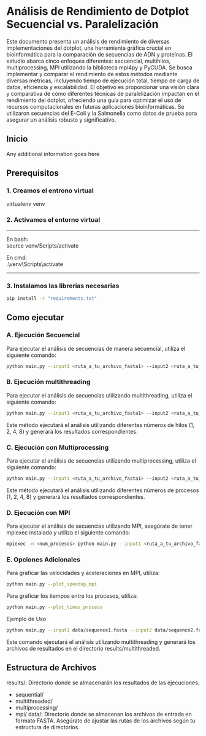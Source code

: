 
# Análisis de Rendimiento de Dotplot Secuencial vs. Paralelización

Este documento presenta un análisis de rendimiento de diversas implementaciones del dotplot, una herramienta gráfica crucial en bioinformática para la comparación de secuencias de ADN y proteínas. El estudio abarca cinco enfoques diferentes: secuencial, multihilos, multiprocessing, MPI utilizando la biblioteca mpi4py y PyCUDA. Se busca implementar y comparar el rendimiento de estos métodos mediante diversas métricas, incluyendo tiempo de ejecución total, tiempo de carga de datos, eficiencia y escalabilidad. El objetivo es proporcionar una visión clara y comparativa de cómo diferentes técnicas de paralelización impactan en el rendimiento del dotplot, ofreciendo una guía para optimizar el uso de recursos computacionales en futuras aplicaciones bioinformáticas. Se utilizaron secuencias del E-Coli y la Salmonella como datos de prueba para asegurar un análisis robusto y significativo.


## Inicio

Any additional information goes here


## Prerequisitos
### 1. Creamos el entrono virtual

virtualenv venv

### 2. Activamos el entorno virtual

-----------------------------

En bash:<br>
source venv/Scripts/activate

En cmd:<br>
.\venv\Scripts\activate

-----------------------------

### 3. Instalamos las librerias necesarias
```bash
pip install -r "requirements.txt"
```
## Como ejecutar

### A. Ejecución Secuencial
Para ejecutar el análisis de secuencias de manera secuencial, utiliza el siguiente comando:

```bash
python main.py --input1 <ruta_a_tu_archivo_fasta1> --input2 <ruta_a_tu_archivo_fasta2> --use_sequential
```

### B. Ejecución multithreading
Para ejecutar el análisis de secuencias utilizando multithreading, utiliza el siguiente comando:

```bash
python main.py --input1 <ruta_a_tu_archivo_fasta1> --input2 <ruta_a_tu_archivo_fasta2> --use_multithreaded
```
Este método ejecutará el análisis utilizando diferentes números de hilos (1, 2, 4, 8) y generará los resultados correspondientes.

### C. Ejecución con Multiprocessing
Para ejecutar el análisis de secuencias utilizando multiprocessing, utiliza el siguiente comando:

```bash
python main.py --input1 <ruta_a_tu_archivo_fasta1> --input2 <ruta_a_tu_archivo_fasta2> --use_multiprocessing
```
Este método ejecutará el análisis utilizando diferentes números de procesos (1, 2, 4, 8) y generará los resultados correspondientes.

### D. Ejecución con MPI
Para ejecutar el análisis de secuencias utilizando MPI, asegúrate de tener mpiexec instalado y utiliza el siguiente comando:

```bash
mpiexec -n <num_procesos> python main.py --input1 <ruta_a_tu_archivo_fasta1> --input2 <ruta_a_tu_archivo_fasta2> --use_mpi
```

### E. Opciones Adicionales
Para graficar las velocidades y aceleraciones en MPI, utiliza:
```bash
python main.py --plot_speedup_mpi
```
Para graficar los tiempos entre los procesos, utiliza:
```bash
python main.py --plot_times_process
```
Ejemplo de Uso
```bash
python main.py --input1 data/sequence1.fasta --input2 data/sequence2.fasta --use_multithreaded
```
Este comando ejecutará el análisis utilizando multithreading y generará los archivos de resultados en el directorio results/multithreaded.

## Estructura de Archivos
results/: Directorio donde se almacenarán los resultados de las ejecuciones.
*   sequential/
* multithreaded/
* multiprocessing/
* mpi/
data/: Directorio donde se almacenan los archivos de entrada en formato FASTA.
Asegúrate de ajustar las rutas de los archivos según tu estructura de directorios.
